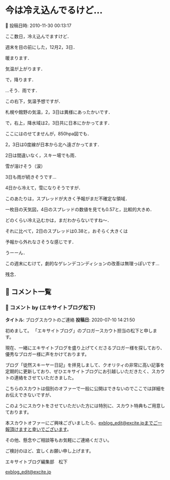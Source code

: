 # 今は冷え込んでるけど…

📅 投稿日時: 2010-11-30 00:13:17

ここ数日，冷え込んでますけど．





週末を目の前にした，12月2，3日．


暖まります．


気温が上がります．


で，降ります．


…そう．雨です．


[](http://blogimg.goo.ne.jp/user_image/45/02/5eefaa60e22842ae432d6cf25692b0bf.jpg)


この右下，気温予想ですが．


札幌や館野の気温，2，3日は異様にあったかいです．


で，右上，降水域は2，3日共に日本にかかってます．





ここにはのせてませんが，850hpa図でも．


2，3日は0度線が日本から北へ遠ざかってます．


2日は間違いなく，スキー場でも雨．


雪が溶けそう（涙）


3日も雨が続きそうです…





4日から冷えて，雪になりそうですが．


このあたりは，スプレッドが大きく予報がまだ不確定な領域．


一枚目の天気図，4日のスプレッドの数値を見ても0.57と，比較的大きめ．


どのくらい冷え込むかは，まだわからないですね～．





それに比べて，2日のスプレッドは0.38と，おそらく大きくは


予報から外れなさそうな感じです．





うーーん．


この週末にむけて，劇的なゲレンデコンディションの改善は無理っぽいです…


残念．

## 💬 コメント一覧

### 💬 コメント by (エキサイトブログ松下)
**タイトル**: ブログスカウトのご連絡
**投稿日**: 2020-07-10 14:21:50

初めまして。 「エキサイトブログ」のブロガースカウト担当の松下と申します。





現在、一緒にエキサイトブログを盛り上げてくださるブロガー様を探しており、優秀なブロガー様に声をかけております。



ブログ「徒然スキーヤー日記」を拝見しまして、クオリティの非常に高い記事を定期的に更新しており、ぜひエキサイトブログにお引越しいただきたく、スカウトの連絡をさせていただきました。



こちらのスカウトは個別のオファーで一般に公開はできないのでここでは詳細をお伝えできないですが、

このようにスカウトをさせていただいた方には特別に、スカウト特典もご用意しております。



本スカウトオファーにご興味ございましたら、exblog_edit@excite.jpまでご一報頂けますと幸いでございます。 





その他、懸念やご相談等もお気軽にご連絡ください。

ご検討のほど、宜しくお願い申し上げます。 



エキサイトブログ編集部　松下

exblog_edit@excite.jp

